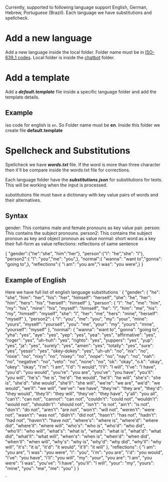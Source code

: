Currently, supported to following language support English, German, Hebrew, Portuguese (Brazil). Each language we have
substitutions and spellcheck.

# Add a new language

Add a new language inside the local folder. Folder name must be
in [ISO-639_1 codes](https://en.wikipedia.org/wiki/List_of_ISO_639-1_codes). Local folder is inside
the [chatbot](https://github.com/ahmadfaizalbh/Chatbot/tree/master/chatbot/local) folder.

# Add a template

Add a ***default.template*** file inside a specific language folder and add the template details.

## Example

iso code for english is `en`. So Folder name must be **en**. Inside this folder we create file **default.template**

# Spellcheck and Substitutions

Spellcheck we have ***words.txt*** file. If the word is more than three character then it'll be compare inside the words.txt
file for corrections.

Each language folder have the ***substitutions.json*** for substitutions for texts. This will be working when the input
is processed.

substitutions file must have a dictionary with key value pairs of words and their alternatives.

## Syntax

gender: This contains male and female pronouns as key value pair. 
person: This contains the subject pronouns. 
person2: This contains the subject pronoun as key and  object pronoun as value
normal: short word as a key their full-form as value
reflections: reflections of same sentence 

{
"gender":{"he":"she", "him":"her"},
"person":{"I": "he","she": "I"},
"person2":{ "I": "you","me": "you",},
"normal":{ "wanna": "want to","gonna": "going to",},
"reflections":{ "i am": "you are","i was": "you were",} }


## Example of English
Here we have full list of english language substitutions
`
{
"gender": {
"he": "she",
"him": "her",
"his": "her",
"himself": "herself",
"she": "he",
"her": "him",
"hers": "his",
"herself": "himself"
},
"person": {
"I": "he",
"me": "him",
"my": "his",
"mine": "his",
"myself": "himself",
"he": "I",
"him": "me",
"his": "my",
"himself": "myself",
"she": "I",
"her": "me",
"hers": "mine",
"herself": "myself"
},
"person2": {
"I": "you",
"me": "you",
"my": "your",
"mine": "yours",
"myself": "yourself",
"you": "me",
"your": "my",
"yours": "mine",
"yourself": "myself"
},
"normal": {
"wanna": "want to",
"gonna": "going to",
"yha": "yes",
"aye": "yes",
"yep": "yes",
"yea": "yes",
"affirmative": "yes",
"roger": "yes",
"uh-huh": "yes",
"righto": "yes",
"yuppers": "yes",
"yup": "yes",
"ja": "yes",
"surely": "yes",
"amen": "yes",
"totally": "yes",
"sure": "yes",
"yessir": "yes",
"okey-dokey": "yes",
"uh-uh": "no",
"nix": "no",
"nixie": "no",
"nixy": "no",
"nixey": "no",
"nope": "no",
"nay": "no",
"nah": "no",
"negative": "no",
"veto": "no",
"none": "no",
"ok": "okay",
"o.k": "okay",
"okey": "okay",
"I'm": "I am",
"I'd": "I would",
"I'll": "I will",
"I've": "I have",
"you'd": "you would",
"you're": "you are",
"you've": "you have",
"you'll": "you will",
"he's": "he is",
"he'd": "he would",
"he'll": "he will",
"she's": "she is",
"she'd": "she would",
"she'll": "she will",
"we're": "we are",
"we'd": "we would",
"we'll": "we will",
"we've": "we have",
"they're": "they are",
"they'd": "they would",
"they'll": "they will",
"they've": "they have",
"y'all": "you all",
"can't": "can not",
"cannot": "can not",
"couldn't": "could not",
"wouldn't": "would not",
"shouldn't": "should not",
"isn't": "is not",
"ain't": "is not",
"don't": "do not",
"aren't": "are not",
"won't": "will not",
"weren't": "were not",
"wasn't": "was not",
"didn't": "did not",
"hasn't": "has not",
"hadn't": "had not",
"haven't": "have not",
"where's": "where is",
"where'd": "where did",
"where'll": "where will",
"who's": "who is",
"who'd": "who did",
"who'll": "who will",
"what's": "what is",
"whats": "what is",
"what'd": "what did",
"what'll": "what will",
"when's": "when is",
"when'd": "when did",
"when'll": "when will",
"why's": "why is",
"why'd": "why did",
"why'll": "why will",
"it's": "it is",
"it'd": "it would",
"it'll": "it will"
},
"reflections": {
"i am": "you are",
"i was": "you were",
"i": "you",
"i'm": "you are",
"i'd": "you would",
"i've": "you have",
"i'll": "you will",
"my": "your",
"you are": "I am",
"you were": "I was",
"you've": "I have",
"you'll": "I will",
"your": "my",
"yours": "mine",
"you": "me",
"me": "you"
}
}

`
